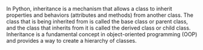 In Python, inheritance is a mechanism that allows a class to inherit properties and behaviors (attributes and methods) from another class. The class that is being inherited from is called the base class or parent class, and the class that inherits from it is called the derived class or child class. Inheritance is a fundamental concept in object-oriented programming (OOP) and provides a way to create a hierarchy of classes.

